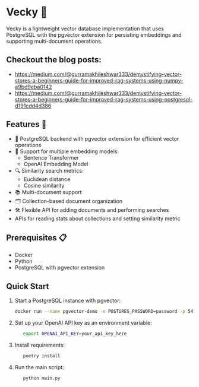 # Vecky 🚀

Vecky is a lightweight vector database implementation that uses PostgreSQL with the pgvector extension for persisting embeddings and supporting multi-document operations.

## Checkout the blog posts: 
   - https://medium.com/@gurramakhileshwar333/demystifying-vector-stores-a-beginners-guide-for-improved-rag-systems-using-numpy-a9bd9eba0142
   - https://medium.com/@gurramakhileshwar333/demystifying-vector-stores-a-beginners-guide-for-improved-rag-systems-using-postgresql-d191cdd4d386


## Features 🌟
- 🐘 PostgreSQL backend with pgvector extension for efficient vector operations
- 🧠 Support for multiple embedding models:
  - Sentence Transformer
  - OpenAI Embedding Model
- 🔍 Similarity search metrics:
  - Euclidean distance
  - Cosine similarity
- 📚 Multi-document support
- 🗂️ Collection-based document organization
- 🛠️ Flexible API for adding documents and performing searches
- APIs for reading stats about collections and setting similarity metric

## Prerequisites 📋

- Docker
- Python 
- PostgreSQL with pgvector extension

## Quick Start 

1. Start a PostgreSQL instance with pgvector:

   ```bash
   docker run --name pgvector-demo -e POSTGRES_PASSWORD=password -p 5433:5432 -d ankane/pgvector
   
2. Set up your OpenAI API key as an environment variable:
   ```bash
      export OPENAI_API_KEY=your_api_key_here
   
3. Install requirements:
   ```bash
      poetry install

4. Run the main script:
   ```bash
      python main.py
